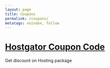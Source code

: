 ```yaml
---
layout: page
title: Coupons
permalink: /coupons/
metatags: noindex, follow
---
```


<div class="square">
    <h1><a href="/coupons/hostgator/">Hostgator Coupon Code</a></h1>
	<p>Get discount on Hosting package</p>
</div>
